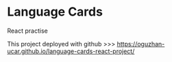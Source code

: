 # Language Cards

React practise

This project deployed with github >>> https://oguzhan-ucar.github.io/language-cards-react-project/
